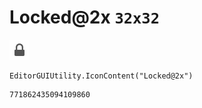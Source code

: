 # Locked@2x `32x32`
<img src="/img/Locked@2x.png" width=32 height=32>

``` CSharp
EditorGUIUtility.IconContent("Locked@2x")
```
```
771862435094109860
```
